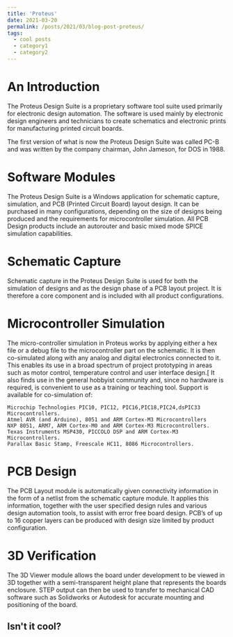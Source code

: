 ```yaml
---
title: 'Proteus'
date: 2021-03-20
permalink: /posts/2021/03/blog-post-proteus/
tags:
  - cool posts
  - category1
  - category2
---
```



An Introduction
======
The Proteus Design Suite is a proprietary software tool suite used primarily for electronic design automation. The software is used mainly by electronic design engineers and technicians to create schematics and electronic prints for manufacturing printed circuit boards.

The first version of what is now the Proteus Design Suite was called PC-B and was written by the company chairman, John Jameson, for DOS in 1988. 

Software Modules
======
The Proteus Design Suite is a Windows application for schematic capture, simulation, and PCB (Printed Circuit Board) layout design. It can be purchased in many configurations, depending on the size of designs being produced and the requirements for microcontroller simulation. All PCB Design products include an autorouter and basic mixed mode SPICE simulation capabilities.

Schematic Capture
======
Schematic capture in the Proteus Design Suite is used for both the simulation of designs and as the design phase of a PCB layout project. It is therefore a core component and is included with all product configurations.

Microcontroller Simulation
======
The micro-controller simulation in Proteus works by applying either a hex file or a debug file to the microcontroller part on the schematic. It is then co-simulated along with any analog and digital electronics connected to it. This enables its use in a broad spectrum of project prototyping in areas such as motor control, temperature control and user interface design.[ It also finds use in the general hobbyist community and, since no hardware is required, is convenient to use as a training or teaching tool. Support is available for co-simulation of:

    Microchip Technologies PIC10, PIC12, PIC16,PIC18,PIC24,dsPIC33 Microcontrollers.
    Atmel AVR (and Arduino), 8051 and ARM Cortex-M3 Microcontrollers
    NXP 8051, ARM7, ARM Cortex-M0 and ARM Cortex-M3 Microcontrollers.
    Texas Instruments MSP430, PICCOLO DSP and ARM Cortex-M3 Microcontrollers.
    Parallax Basic Stamp, Freescale HC11, 8086 Microcontrollers.

PCB Design
======
The PCB Layout module is automatically given connectivity information in the form of a netlist from the schematic capture module. It applies this information, together with the user specified design rules and various design automation tools, to assist with error free board design. PCB’s of up to 16 copper layers can be produced with design size limited by product configuration.

3D Verification
======
The 3D Viewer module allows the board under development to be viewed in 3D together with a semi-transparent height plane that represents the boards enclosure. STEP output can then be used to transfer to mechanical CAD software such as Solidworks or Autodesk for accurate mounting and positioning of the board. 

Isn't it cool?
------

